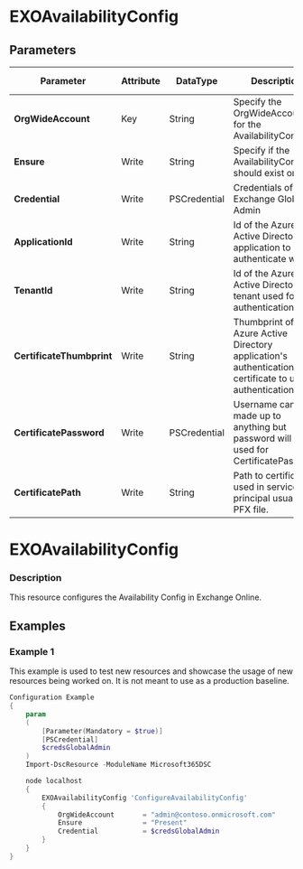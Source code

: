 ﻿# EXOAvailabilityConfig

## Parameters

| Parameter | Attribute | DataType | Description | Allowed Values |
| --- | --- | --- | --- | --- |
| **OrgWideAccount** | Key | String | Specify the OrgWideAccount for the AvailabilityConfig. ||
| **Ensure** | Write | String | Specify if the AvailabilityConfig should exist or not. |Present, Absent|
| **Credential** | Write | PSCredential | Credentials of the Exchange Global Admin ||
| **ApplicationId** | Write | String | Id of the Azure Active Directory application to authenticate with. ||
| **TenantId** | Write | String | Id of the Azure Active Directory tenant used for authentication. ||
| **CertificateThumbprint** | Write | String | Thumbprint of the Azure Active Directory application's authentication certificate to use for authentication. ||
| **CertificatePassword** | Write | PSCredential | Username can be made up to anything but password will be used for CertificatePassword ||
| **CertificatePath** | Write | String | Path to certificate used in service principal usually a PFX file. ||

# EXOAvailabilityConfig

### Description

This resource configures the Availability Config in Exchange Online.

## Examples

### Example 1

This example is used to test new resources and showcase the usage of new resources being worked on.
It is not meant to use as a production baseline.

```powershell
Configuration Example
{
    param
    (
        [Parameter(Mandatory = $true)]
        [PSCredential]
        $credsGlobalAdmin
    )
    Import-DscResource -ModuleName Microsoft365DSC

    node localhost
    {
        EXOAvailabilityConfig 'ConfigureAvailabilityConfig'
        {
            OrgWideAccount       = "admin@contoso.onmicrosoft.com"
            Ensure               = "Present"
            Credential           = $credsGlobalAdmin
        }
    }
}
```

